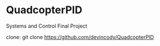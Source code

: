 # QuadcopterPID
Systems and Control Final Project

clone:
git clone https://github.com/devincody/QuadcopterPID


